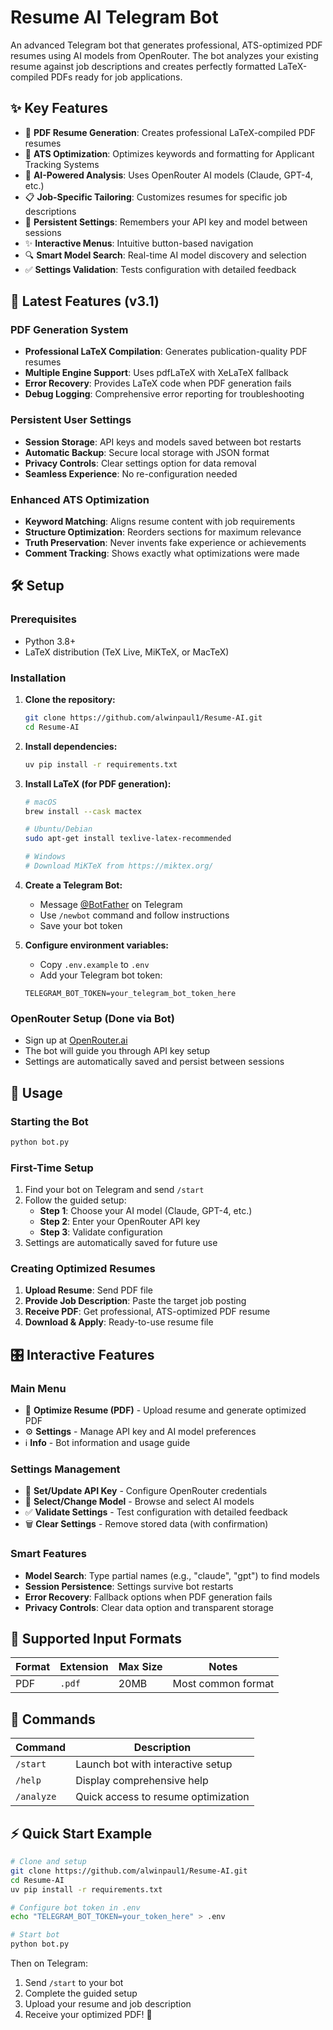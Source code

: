 # Resume AI Telegram Bot

An advanced Telegram bot that generates professional, ATS-optimized PDF resumes using AI models from OpenRouter. The bot analyzes your existing resume against job descriptions and creates perfectly formatted LaTeX-compiled PDFs ready for job applications.

## ✨ Key Features

- 📄 **PDF Resume Generation**: Creates professional LaTeX-compiled PDF resumes
- 🎯 **ATS Optimization**: Optimizes keywords and formatting for Applicant Tracking Systems  
- 🤖 **AI-Powered Analysis**: Uses OpenRouter AI models (Claude, GPT-4, etc.)
- 📋 **Job-Specific Tailoring**: Customizes resumes for specific job descriptions
- 💾 **Persistent Settings**: Remembers your API key and model between sessions
- ✨ **Interactive Menus**: Intuitive button-based navigation
- 🔍 **Smart Model Search**: Real-time AI model discovery and selection
- ✅ **Settings Validation**: Tests configuration with detailed feedback

## 🚀 Latest Features (v3.1)

### PDF Generation System
- **Professional LaTeX Compilation**: Generates publication-quality PDF resumes
- **Multiple Engine Support**: Uses pdfLaTeX with XeLaTeX fallback
- **Error Recovery**: Provides LaTeX code when PDF generation fails
- **Debug Logging**: Comprehensive error reporting for troubleshooting

### Persistent User Settings
- **Session Storage**: API keys and models saved between bot restarts
- **Automatic Backup**: Secure local storage with JSON format
- **Privacy Controls**: Clear settings option for data removal
- **Seamless Experience**: No re-configuration needed

### Enhanced ATS Optimization
- **Keyword Matching**: Aligns resume content with job requirements
- **Structure Optimization**: Reorders sections for maximum relevance
- **Truth Preservation**: Never invents fake experience or achievements
- **Comment Tracking**: Shows exactly what optimizations were made

## 🛠️ Setup

### Prerequisites
- Python 3.8+
- LaTeX distribution (TeX Live, MiKTeX, or MacTeX)

### Installation

1. **Clone the repository:**
   ```bash
   git clone https://github.com/alwinpaul1/Resume-AI.git
   cd Resume-AI
   ```

2. **Install dependencies:**
   ```bash
   uv pip install -r requirements.txt
   ```

3. **Install LaTeX (for PDF generation):**
   ```bash
   # macOS
   brew install --cask mactex
   
   # Ubuntu/Debian
   sudo apt-get install texlive-latex-recommended
   
   # Windows
   # Download MiKTeX from https://miktex.org/
   ```

4. **Create a Telegram Bot:**
   - Message [@BotFather](https://t.me/BotFather) on Telegram
   - Use `/newbot` command and follow instructions
   - Save your bot token

5. **Configure environment variables:**
   - Copy `.env.example` to `.env`
   - Add your Telegram bot token:
   ```env
   TELEGRAM_BOT_TOKEN=your_telegram_bot_token_here
   ```

### OpenRouter Setup (Done via Bot)
- Sign up at [OpenRouter.ai](https://openrouter.ai/) 
- The bot will guide you through API key setup
- Settings are automatically saved and persist between sessions

## 📱 Usage

### Starting the Bot
```bash
python bot.py
```

### First-Time Setup
1. Find your bot on Telegram and send `/start`
2. Follow the guided setup:
   - **Step 1**: Choose your AI model (Claude, GPT-4, etc.)
   - **Step 2**: Enter your OpenRouter API key
   - **Step 3**: Validate configuration
3. Settings are automatically saved for future use

### Creating Optimized Resumes
1. **Upload Resume**: Send PDF file
2. **Provide Job Description**: Paste the target job posting
3. **Receive PDF**: Get professional, ATS-optimized PDF resume
4. **Download & Apply**: Ready-to-use resume file

## 🎛️ Interactive Features

### Main Menu
- 📄 **Optimize Resume (PDF)** - Upload resume and generate optimized PDF
- ⚙️ **Settings** - Manage API key and AI model preferences
- ℹ️ **Info** - Bot information and usage guide

### Settings Management
- 🔑 **Set/Update API Key** - Configure OpenRouter credentials
- 🤖 **Select/Change Model** - Browse and select AI models
- ✅ **Validate Settings** - Test configuration with detailed feedback
- 🗑️ **Clear Settings** - Remove stored data (with confirmation)

### Smart Features
- **Model Search**: Type partial names (e.g., "claude", "gpt") to find models
- **Session Persistence**: Settings survive bot restarts
- **Error Recovery**: Fallback options when PDF generation fails
- **Privacy Controls**: Clear data option and transparent storage

## 📄 Supported Input Formats

| Format | Extension | Max Size | Notes |
|--------|-----------|----------|-------|
| PDF | `.pdf` | 20MB | Most common format |

## 🔧 Commands

| Command | Description |
|---------|-------------|
| `/start` | Launch bot with interactive setup |
| `/help` | Display comprehensive help |
| `/analyze` | Quick access to resume optimization |

## ⚡ Quick Start Example

```bash
# Clone and setup
git clone https://github.com/alwinpaul1/Resume-AI.git
cd Resume-AI
uv pip install -r requirements.txt

# Configure bot token in .env
echo "TELEGRAM_BOT_TOKEN=your_token_here" > .env

# Start bot
python bot.py
```

Then on Telegram:
1. Send `/start` to your bot
2. Complete the guided setup
3. Upload your resume and job description  
4. Receive your optimized PDF! 🎉